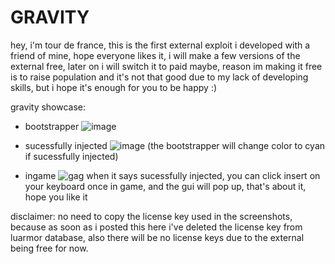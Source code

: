 # GRAVITY

hey, i'm tour de france, this is the first external exploit i developed with a friend of mine, hope everyone likes it, i will make a few versions of the external free, later on i will switch it to paid maybe, reason im making it free is to raise population and it's not that good due to my lack of developing skills, but i hope it's enough for you to be happy :)

gravity showcase:
- bootstrapper
![image](https://github.com/tourdefrancee/gravity/assets/171863965/a585eb7a-1dcc-46b9-bba4-3a77c087a6a1)

- sucessfully injected
![image](https://github.com/tourdefrancee/gravity/assets/171863965/4ee1bd15-4c38-4e39-9080-367b4d6582f7)
(the bootstrapper will change color to cyan if sucessfully injected)

- ingame
![gag](https://github.com/tourdefrancee/gravity/assets/171863965/1e3d8c40-58e7-4327-b097-0e0ef2596ed8)
when it says sucessfully injected, you can click insert on your keyboard once in game, and the gui will pop up, that's about it, hope you like it

disclaimer: no need to copy the license key used in the screenshots, because as soon as i posted this here i've deleted the license key from luarmor database, also there will be no license keys due to the external being free for now.

